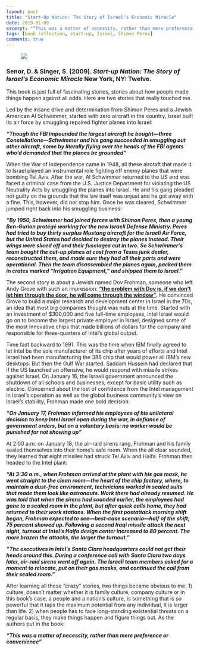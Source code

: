 ```yaml
---
layout: post
title: "Start-Up Nation: The Story of Israel's Economic Miracle"
date: 2019-01-09
excerpt: "“This was a matter of necessity, rather than mere preference or convenience”"
tags: [book reflection, start-up, Israel, Shimon Peres]
comments: true
---
```


<figure>
        <a href="https://i.imgur.com/YV6HYjJ.jpg"><img src="https://i.imgur.com/YV6HYjJ.jpg"></a>
</figure>

### Senor, D. & Singer, S. (2009). *Start-up Nation: The Story of Israel's Economic Miracle* New York, NY: Twelve.

This book is just full of fascinating stories, stories about how people made things happen against all odds. Here are two stories that really touched me. 

Led by the insane drive and determination from Shimon Peres and a Jewish American Al Schwimmer, started with zero aircraft in the country, Israel built its air force by smuggling repaired fighter planes into Israel:

***“Though the FBI impounded the largest aircraft he bought—three Constellations—Schwimmer and his gang succeeded in smuggling out other aircraft, some by literally flying over the heads of the FBI agents who’d demanded that the planes be grounded”***

When the War of Independence came in 1948, all these aircraft that made it to Israel played an instrumental role fighting off enemy planes that were bombing Tel Aviv. After the war, Al Schwimmer returned to the US and was faced a criminal case from the U.S. Justice Department for violating the US Neutrality Acts by smuggling the planes into Israel. He and his gang pleaded not guilty on the grounds that the law itself was unjust and he got away with a fine. This, however, did not stop him. Once he was cleared, Schwimmer jumped right back into his smuggling business:

***“By 1950, Schwimmer had joined forces with Shimon Peres, then a young Ben-Gurion protégé working for the new Israeli Defense Ministry. Peres had tried to buy thirty surplus Mustang aircraft for the Israeli Air Force, but the United States had decided to destroy the planes instead. Their wings were sliced off and their fuselages cut in two.***
***So Schwimmer’s team bought the cut-up planes at cost from a Texas junk dealer, reconstructed them, and made sure they had all their parts and were operational. Then the team disassembled the planes again, packed them in crates marked “Irrigation Equipment,” and shipped them to Israel.”***

The second story is about a Jewish named Dov Frohman, someone who left Andy Grove with such an impression: <a href="https://www.youtube.com/watch?v=kUhdYKdz-Mg"><b>“the problem with Dov is, if we don’t let him through the door, he will come through the window”</b></a>. He convinced Grove to build a major research and development center in Israel in the 70s, an idea that most big companies thought was nuts at the time. Started with an investment of $300,000 and five full-time employees, Intel Israel would go on to become the largest private employer in Israel, designed some of the most innovative chips that made billions of dollars for the company and responsible for three-quarters of Intel’s global output. 

Time fast backward to 1991. This was the time when IBM finally agreed to let Intel be the sole manufacturer of its chip after years of efforts and Intel Israel had been manufacturing the 386 chip that would power all IBM’s new desktops. But then the Gulf War started. Saddam Hussein had declared that if the US launched an offensive, he would respond with missile strikes against Israel. On January 16, the Israeli government announced the shutdown of all schools and businesses, except for basic utility such as electric. Concerned about the lost of confidence from the Intel management in Israel’s operation as well as the global business community’s view on Israel’s stability, Frohman made one bold decision:

***“On January 17, Frohman informed his employees of his unilateral decision to keep Intel Israel open during the war, in defiance of government orders, but on a voluntary basis: no worker would be punished for not showing up”***

At 2:00 a.m. on January 18, the air-raid sirens rang. Frohman and his family sealed themselves into their home’s safe room. When the all clear sounded, they learned that eight missiles had struck Tel Aviv and Haifa. Frohman then headed to the Intel plant:

***“At 3:30 a.m., when Frohman arrived at the plant with his gas mask, he went straight to the clean room—the heart of the chip factory, where, to maintain a dust-free environment, technicians worked in sealed suits that made them look like astronauts. Work there had already resumed. He was told that when the sirens had sounded earlier, the employees had gone to a sealed room in the plant, but after quick calls home, they had returned to their work stations. When the first postattack morning shift began, Frohman expected to see—best-case scenario—half of the shift; 75 percent showed up. Following a second Iraqi missile attack the next night, turnout at Intel’s Haifa design center increased to 80 percent. The more brazen the attacks, the larger the turnout.”***

***“The executives in Intel’s Santa Clara headquarters could not get their heads around this. During a conference call with Santa Clara two days later, air-raid sirens went off again. The Israeli team members asked for a moment to relocate, put on their gas masks, and continued the call from their sealed room.”***

After learning all these “crazy” stories, two things became obvious to me: 1) culture, doesn’t matter whether it is family culture, company culture or in this book’s case, a people and a nation’s culture, is something that is so powerful that it taps the maximum potential from any individual, it is larger than life. 2) when people has to face long-standing existential threats on a regular basis, they make things happen and figure things out. As the authors put in the book:

***“This was a matter of necessity, rather than mere preference or convenience”***

